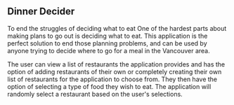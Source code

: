 ## Dinner Decider
To end the struggles of deciding what to eat
One of the hardest parts about making plans to go out is deciding what to eat. This application is the perfect solution to end those planning problems, and can be used by anyone trying to decide where to go for a meal in the Vancouver area.

The user can view a list of restaurants the application provides and has the option of adding restaurants of their own or completely creating their own list of restaurants for the application to choose from. They then have the option of selecting a type of food they wish to eat. The application will randomly select a restaurant based on the user's selections.
